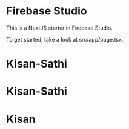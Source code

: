 
# Firebase Studio

This is a NextJS starter in Firebase Studio.

To get started, take a look at src/app/page.tsx.
# Kisan-Sathi
# Kisan-Sathi
# Kisan
